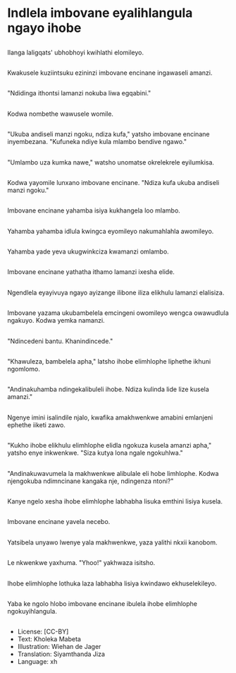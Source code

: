 # Indlela imbovane eyalihlangula ngayo ihobe

##
Ilanga laligqats' ubhobhoyi kwihlathi elomileyo.

##
Kwakusele kuziintsuku ezininzi imbovane encinane ingawaseli amanzi.

##
"Ndidinga ithontsi lamanzi nokuba liwa egqabini."

##
Kodwa nombethe wawusele womile.

##
"Ukuba andiseli manzi ngoku, ndiza kufa," yatsho imbovane encinane inyembezana. "Kufuneka ndiye kula mlambo bendive ngawo."

##
"Umlambo uza kumka nawe," watsho unomatse okrelekrele eyilumkisa.

##
Kodwa yayomile lunxano imbovane encinane. "Ndiza kufa ukuba andiseli manzi ngoku."

##
Imbovane encinane yahamba isiya kukhangela loo mlambo.

##
Yahamba yahamba idlula kwingca eyomileyo nakumahlahla awomileyo.

##
Yahamba yade yeva ukugwinkciza kwamanzi omlambo.

##
Imbovane encinane yathatha ithamo lamanzi ixesha elide.

##
Ngendlela eyayivuya ngayo ayizange ilibone iliza elikhulu lamanzi elalisiza.

##
Imbovane yazama ukubambelela emcingeni owomileyo wengca owawudlula ngakuyo. Kodwa yemka namanzi.

##
"Ndincedeni bantu. Khanindincede."

##
"Khawuleza, bambelela apha," latsho ihobe elimhlophe liphethe ikhuni ngomlomo.

##

##
"Andinakuhamba ndingekalibuleli ihobe. Ndiza kulinda lide lize kusela amanzi."

##
Ngenye imini isalindile njalo, kwafika amakhwenkwe amabini emlanjeni ephethe iiketi zawo.

##
"Kukho ihobe elikhulu elimhlophe elidla ngokuza kusela amanzi apha," yatsho enye inkwenkwe. "Siza kutya lona ngale ngokuhlwa."

##

##
"Andinakuwavumela la makhwenkwe alibulale eli hobe limhlophe. Kodwa njengokuba ndimncinane kangaka nje, ndingenza ntoni?"

##
Kanye ngelo xesha ihobe elimhlophe labhabha lisuka emthini lisiya kusela.

##

##
Imbovane encinane yavela necebo.

##
Yatsibela unyawo lwenye yala makhwenkwe, yaza yalithi nkxii kanobom.

##
Le nkwenkwe yaxhuma. "Yhoo!" yakhwaza isitsho.

##
Ihobe elimhlophe lothuka laza labhabha lisiya kwindawo ekhuselekileyo.

##
Yaba ke ngolo hlobo imbovane encinane ibulela ihobe elimhlophe ngokuyihlangula.

##
* License: [CC-BY]
* Text: Kholeka Mabeta
* Illustration: Wiehan de Jager
* Translation: Siyamthanda Jiza
* Language: xh
